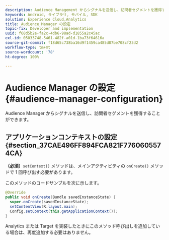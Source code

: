 ```yaml
---
description: Audience Management からシグナルを送信し、訪問者セグメントを獲得することができます。
keywords: Android, ライブラリ, モバイル, SDK
solution: Experience Cloud,Analytics
title: Audience Manager の設定
topic-fix: Developer and implementation
uuid: f68d5b2e-fa2c-4db6-98ad-d1855a2c45ac
exl-id: 05033748-5461-482f-a01d-1ba73f64616a
source-git-commit: f18d65c738ba16d9f1459ca485d87be708cf23d2
workflow-type: tm+mt
source-wordcount: '78'
ht-degree: 100%

---
```


# Audience Manager の設定{#audience-manager-configuration}

Audience Manager からシグナルを送信し、訪問者セグメントを獲得することができます。

## アプリケーションコンテキストの設定 {#section_37CAE496FF894FCA821F7760605574CA}

**（必須）**`setContext()` メソッドは、メインアクティビティの `onCreate()` メソッドで 1 回呼び出す必要があります。

このメソッドのコードサンプルを次に示します。

```java
@Override 
public void onCreate(Bundle savedInstanceState) { 
  super.onCreate(savedInstanceState); 
  setContentView(R.layout.main); 
  Config.setContext(this.getApplicationContext()); 
}
```

Analytics または Target を実装したときにこのメソッド呼び出しを追加している場合は、再度追加する必要はありません。
